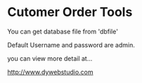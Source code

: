 # Cutomer Order Tools


You can get database file from 'dbfile'

Default Username and password are admin.

you can view more detail at...

http://www.dywebstudio.com

